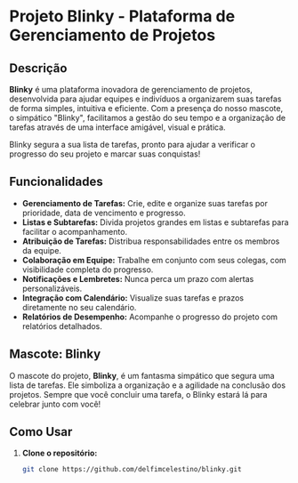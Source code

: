 # Projeto Blinky - Plataforma de Gerenciamento de Projetos

## Descrição

**Blinky** é uma plataforma inovadora de gerenciamento de projetos, desenvolvida para ajudar equipes e indivíduos a organizarem suas tarefas de forma simples, intuitiva e eficiente. Com a presença do nosso mascote, o simpático "Blinky", facilitamos a gestão do seu tempo e a organização de tarefas através de uma interface amigável, visual e prática.

Blinky segura a sua lista de tarefas, pronto para ajudar a verificar o progresso do seu projeto e marcar suas conquistas!

## Funcionalidades

- **Gerenciamento de Tarefas:** Crie, edite e organize suas tarefas por prioridade, data de vencimento e progresso.
- **Listas e Subtarefas:** Divida projetos grandes em listas e subtarefas para facilitar o acompanhamento.
- **Atribuição de Tarefas:** Distribua responsabilidades entre os membros da equipe.
- **Colaboração em Equipe:** Trabalhe em conjunto com seus colegas, com visibilidade completa do progresso.
- **Notificações e Lembretes:** Nunca perca um prazo com alertas personalizáveis.
- **Integração com Calendário:** Visualize suas tarefas e prazos diretamente no seu calendário.
- **Relatórios de Desempenho:** Acompanhe o progresso do projeto com relatórios detalhados.

## Mascote: Blinky

O mascote do projeto, **Blinky**, é um fantasma simpático que segura uma lista de tarefas. Ele simboliza a organização e a agilidade na conclusão dos projetos. Sempre que você concluir uma tarefa, o Blinky estará lá para celebrar junto com você!

## Como Usar

1. **Clone o repositório:**
   ```bash
   git clone https://github.com/delfimcelestino/blinky.git
   ```

